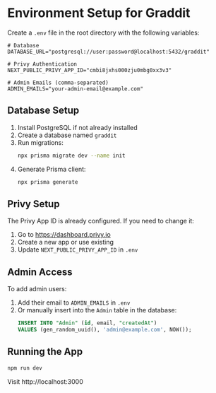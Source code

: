 # Environment Setup for Graddit

Create a `.env` file in the root directory with the following variables:

```env
# Database
DATABASE_URL="postgresql://user:password@localhost:5432/graddit"

# Privy Authentication
NEXT_PUBLIC_PRIVY_APP_ID="cmbi8jxhs000zju0mbg0xx3v3"

# Admin Emails (comma-separated)
ADMIN_EMAILS="your-admin-email@example.com"
```

## Database Setup

1. Install PostgreSQL if not already installed
2. Create a database named `graddit`
3. Run migrations:
   ```bash
   npx prisma migrate dev --name init
   ```
4. Generate Prisma client:
   ```bash
   npx prisma generate
   ```

## Privy Setup

The Privy App ID is already configured. If you need to change it:
1. Go to https://dashboard.privy.io
2. Create a new app or use existing
3. Update `NEXT_PUBLIC_PRIVY_APP_ID` in `.env`

## Admin Access

To add admin users:
1. Add their email to `ADMIN_EMAILS` in `.env`
2. Or manually insert into the `Admin` table in the database:
   ```sql
   INSERT INTO "Admin" (id, email, "createdAt") 
   VALUES (gen_random_uuid(), 'admin@example.com', NOW());
   ```

## Running the App

```bash
npm run dev
```

Visit http://localhost:3000
